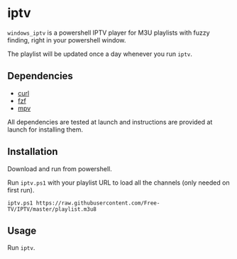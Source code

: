 # iptv
`windows_iptv` is a powershell IPTV player for M3U playlists with fuzzy finding, right in your powershell window.

The playlist will be updated once a day whenever you run `iptv`.

## Dependencies
- [curl](https://github.com/curl/curl)
- [fzf](https://github.com/junegunn/fzf)
- [mpv](https://github.com/mpv-player/mpv)

All dependencies are tested at launch and instructions are provided at launch for installing them. 

## Installation
Download and run from powershell.

Run `iptv.ps1` with your playlist URL to load all the channels (only needed on first run).
```
iptv.ps1 https://raw.githubusercontent.com/Free-TV/IPTV/master/playlist.m3u8
```

## Usage
Run `iptv`.
